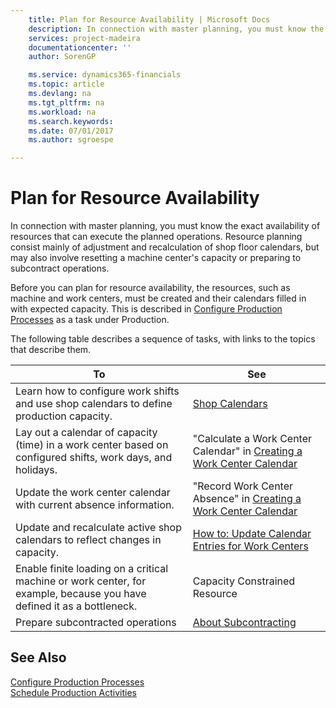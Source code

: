 ```yaml
---
    title: Plan for Resource Availability | Microsoft Docs
    description: In connection with master planning, you must know the exact availability of resources that can execute the planned operations. Resource planning consist mainly of adjustment and recalculation of shop floor calendars, but may also involve resetting a machine center's capacity or preparing to subcontract operations.
    services: project-madeira
    documentationcenter: ''
    author: SorenGP

    ms.service: dynamics365-financials
    ms.topic: article
    ms.devlang: na
    ms.tgt_pltfrm: na
    ms.workload: na
    ms.search.keywords:
    ms.date: 07/01/2017
    ms.author: sgroespe

---
```

# Plan for Resource Availability
In connection with master planning, you must know the exact availability of resources that can execute the planned operations. Resource planning consist mainly of adjustment and recalculation of shop floor calendars, but may also involve resetting a machine center's capacity or preparing to subcontract operations.  
  
 Before you can plan for resource availability, the resources, such as machine and work centers, must be created and their calendars filled in with expected capacity. This is described in [Configure Production Processes](../configure-production-processes.md) as a task under Production.  
  
 The following table describes a sequence of tasks, with links to the topics that describe them.   
  
|**To**|**See**|  
|------------|-------------|  
|Learn how to configure work shifts and use shop calendars to define production capacity.|[Shop Calendars](../shop-calendars.md)|  
|Lay out a calendar of capacity (time) in a work center based on configured shifts, work days, and holidays.|"Calculate a Work Center Calendar" in [Creating a Work Center Calendar](../how-to-create-work-center-calendars.md)|  
|Update the work center calendar with current absence information.|"Record Work Center Absence" in [Creating a Work Center Calendar](../how-to-create-work-center-calendars.md)|  
|Update and recalculate active shop calendars to reflect changes in capacity.|[How to: Update Calendar Entries for Work Centers](../how-to-update-calendar-entries-for-work-centers.md)|  
|Enable finite loading on a critical machine or work center, for example, because you have defined it as a bottleneck.|Capacity Constrained Resource|  
|Prepare subcontracted operations|[About Subcontracting](../about-subcontracting.md)|  
  
## See Also  
 [Configure Production Processes](../configure-production-processes.md)   
 [Schedule Production Activities](../schedule-production-activities.md)